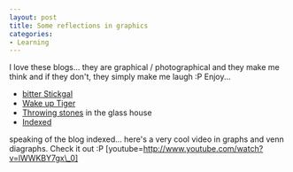 ```yaml
---
layout: post
title: Some reflections in graphics
categories:
- Learning
---
```



I love these blogs... they are graphical / photographical and they make me think and if they don't, they simply make me laugh :P Enjoy...

- [bitter Stickgal](http://stickgal.blogspot.com/index.html)
- [Wake up Tiger](http://wakeuptiger.blogspot.com/)
- [Throwing stones](http://sauerman.blogspot.com/index.html) in the glass house
- [Indexed](http://indexed.blogspot.com/index.html)

speaking of the blog indexed... here's a very cool video in graphs and venn diagraphs. Check it out :P [youtube=http://www.youtube.com/watch?v=lWWKBY7gx\_0]

